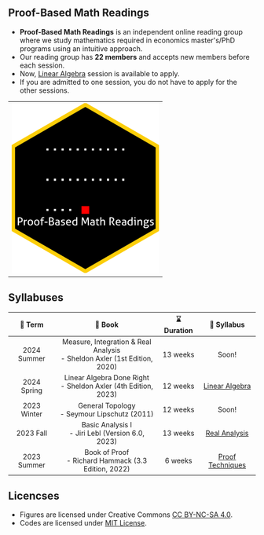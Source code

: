 ## Proof-Based Math Readings

- **Proof-Based Math Readings** is an independent online reading group where we study mathematics required in economics master's/PhD programs using an intuitive approach.
- Our reading group has **22 members** and accepts new members before each session.
- Now, [Linear Algebra](https://github.com/zekiakyol/proof-based-math-readings/blob/main/PBMR_LinearAlgebra_Syllabus.pdf) session is available to apply.
- If you are admitted to one session, you do not have to apply for the other sessions.

<table align="center">
  <tr>
    <td valign="top"><img src="https://github.com/zekiakyol/logos/blob/main/logos_png/proofbasedmath_readings_logo.png" width="300"></td>
  </tr>
</table> 

## Syllabuses

:date: Term | :closed_book: Book | :hourglass: Duration | :scroll: Syllabus
:--: | :--: | :--: | :--:
2024 Summer | Measure, Integration & Real Analysis <br /> - Sheldon Axler (1st Edition, 2020) | 13 weeks | Soon!
2024 Spring | Linear Algebra Done Right <br /> - Sheldon Axler (4th Edition, 2023) | 12 weeks | [Linear Algebra](https://github.com/zekiakyol/proof-based-math-readings/blob/main/PBMR_LinearAlgebra_Syllabus.pdf)
2023 Winter | General Topology <br /> - Seymour Lipschutz (2011) | 12 weeks | Soon!
2023 Fall | Basic Analysis I <br /> - Jiri Lebl (Version 6.0, 2023) | 13 weeks | [Real Analysis](https://github.com/zekiakyol/proof-based-math-readings/blob/main/PBMR_RealAnalysis_Syllabus.pdf)
2023 Summer | Book of Proof <br /> - Richard Hammack (3.3 Edition, 2022) | 6 weeks | [Proof Techniques](https://github.com/zekiakyol/proof-based-math-readings/blob/main/PBMR_ProofTechniques_Syllabus.pdf)

## Licencses

- Figures are licensed under Creative Commons [CC BY-NC-SA 4.0](https://creativecommons.org/licenses/by-nc-sa/4.0).
- Codes are licensed under [MIT License](https://github.com/zekiakyol/proof-based-math-readings/blob/main/LICENSE).